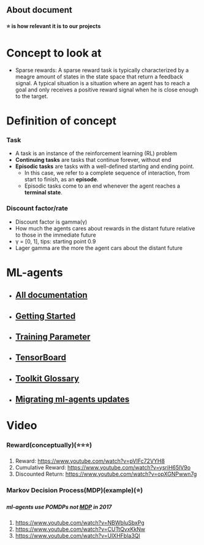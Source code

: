 ## About document
#### ⭐ is how relevant it is to our projects

# Concept to look at
 - Sparse rewards: A sparse reward task is typically characterized by a meagre amount of states in the state space that return a feedback signal. A typical situation is a situation where an agent has to reach a goal and only receives a positive reward signal when he is close enough to the target.


# Definition of concept
### Task
- A task is an instance of the reinforcement learning (RL) problem
- **Continuing tasks** are tasks that continue forever, without end
- **Episodic tasks** are tasks with a well-defined starting and ending point.
  - In this case, we refer to a complete sequence of interaction, from start to finish, as an **episode**.
  - Episodic tasks come to an end whenever the agent reaches a **terminal state**.

### Discount factor/rate
- Discount factor is gamma(γ)
- How much the agents cares about rewards in the distant future relative to those in the immediate future
- γ =  [0, 1], tips: starting point 0.9
- Lager gamma are the more the agent cars about the distant future


# ML-agents 
- ## [All documentation](https://github.com/Unity-Technologies/ml-agents/tree/master/docs)
- ## [Getting Started](https://github.com/Unity-Technologies/ml-agents/blob/master/docs/Getting-Started.md)
- ## [Training Parameter](https://github.com/Unity-Technologies/ml-agents/blob/master/docs/Training-Configuration-File.md)
- ## [TensorBoard](https://github.com/Unity-Technologies/ml-agents/blob/master/docs/Using-Tensorboard.md)
- ## [Toolkit Glossary](https://github.com/Unity-Technologies/ml-agents/blob/master/docs/Glossary.md)
- ## [Migrating ml-agents updates](https://github.com/Unity-Technologies/ml-agents/blob/master/docs/Migrating.md)
# Video
### Reward(conceptually)(⭐⭐⭐)
1. Reward: https://www.youtube.com/watch?v=pVIFc72VYH8
2. Cumulative Reward: https://www.youtube.com/watch?v=ysriH65lV9o
3. Discounted Return: https://www.youtube.com/watch?v=opXGNPwwn7g



### Markov Decision Process(MDP)(example)(⭐)
##### ml-agents use POMDPs not [MDP](https://github.com/Unity-Technologies/ml-agents/issues/84) in 2017
1. https://www.youtube.com/watch?v=NBWbluSbxPg
2. https://www.youtube.com/watch?v=CUTtQvxKkNw
3. https://www.youtube.com/watch?v=UlXHFbla3QI


